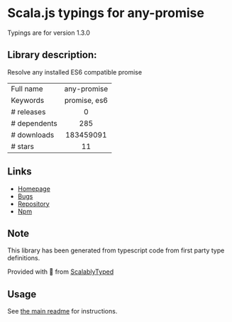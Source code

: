 
# Scala.js typings for any-promise

Typings are for version 1.3.0

## Library description:
Resolve any installed ES6 compatible promise

|                    |                 |
| ------------------ | :-------------: |
| Full name          | any-promise |
| Keywords           | promise, es6 |
| # releases         | 0 |
| # dependents       | 285 |
| # downloads        | 183459091 |
| # stars            | 11 |

## Links
- [Homepage](http://github.com/kevinbeaty/any-promise)
- [Bugs](https://github.com/kevinbeaty/any-promise/issues)
- [Repository](https://github.com/kevinbeaty/any-promise)
- [Npm](https://www.npmjs.com/package/any-promise)
    


## Note
This library has been generated from typescript code from first party type definitions.

Provided with :purple_heart: from [ScalablyTyped](https://github.com/oyvindberg/ScalablyTyped)

## Usage
See [the main readme](../../readme.md) for instructions.


